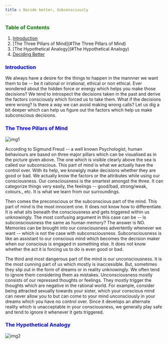 ```yaml
---
title : Decide better, Subconsciously
---
```


### <font color='green'>Table of Contents</font>
1. [Introduction](#Introduction)
2. [The Three Pillars of Mind](#The Three Pillars of Mind)
3. [The Hypothetical Analogy](#The Hypothetical Analogy)
4. [Deciding Better](#paragraph3)

### <font color='blue'>Introduction</font>
We always have a desire for the things to happen in the mannner we want them to be -- be it rational or irrational, ethical or non ethical. Ever wondered about the hidden force or energy which helps you make those decisions? We tend to introspect the decisions taken in the past and derive the factors consciously which forced us to take them. What if the decisions were wrong? Is there a way we can avoid making wrong calls? Let us dig a bit deeper which can help us figure out the factors which help us make subconscious decisions.

### <font color='blue'> The Three Pillars of Mind</font>

![img1](https://www.bloggersideas.com/wp-content/uploads/2020/04/image1-1.jpg)

According to Sigmund Freud -- a well known Psychologist, human behaviours are based on three major pillars which can be visualised as in the picture given above.
The one which is visible clearly above the sea is called our subconscious. This part of mind is what we actually have the control over. With its help, we knowigly make decisions whether they are good or bad. We actually know the factors or the attributes while using our consciousness. Our consciousness is the smartest amongst the three. It can categorize things very easily, the feelings -- good/bad, strong/weak, colours., etc. It is what we learn from our surroundings. 

Then comes the preconscious or the subconscious part of the mind. This part of mind is the most innocent one. It does not know how to differentiate. It is what sits beneath the consciousness and gets triggered within us unknowingly. The most confusing argument in this case can be -- Is subconsciousness the same as human memory? The answer is NO. Memories can be brought into our consciousness advertently whenever we want -- which is not the case with subconsciousness. Subconsciousness is like an assistant to our conscious mind which becomes the decision maker when our conscious is engaged in something else. It does not know whether the act it is forcing us to do is even good or bad. 

The third and most dangerous part of the mind is our unconsciousness. It is the most cunning part of us which mostly is inaccessible. But, sometimes they slip out in the form of dreams or in reality unknowingly. We often tend to ignore them considering them as mistakes. Unconsciousness mostly consists of our repressed thoughts or feelings. They mostly trigger the thoughts which are negative in the rational world. For example, consider being attracted sexually towards your sister, which your conscious mind can never allow you to but can come to your mind unconsciously in your dreams which you have no control over. Since it develops an alternate reality which is unacceptable in your consciousness, we generally play safe and tend to ignore it whenever it gets triggered. 


### <font color='blue'> The Hypothetical Analogy</font>

![img2]()
